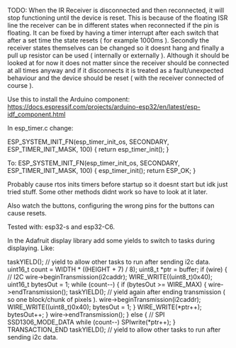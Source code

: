 TODO:
When the IR Receiver is disconnected and then reconnected, it will stop functioning until the device is reset. This is because of the floating ISR line the receiver can be in different states when reconnected if the pin is floating. It can be fixed by having a timer interrupt after each switch that after a set time the state resets ( for example 1000ms ). Secondly the receiver states themselves can be changed so it doesnt hang and finally a pull up resistor can be used ( internally or externally ). Although it should be looked at for now it does not matter since the receiver should be connected at all times anyway and if it disconnects it is treated as a fault/unexpected behaviour and the device should be reset ( with the receiver connected of course ).

Use this to install the Arduino component:
https://docs.espressif.com/projects/arduino-esp32/en/latest/esp-idf_component.html

In esp_timer.c change:

ESP_SYSTEM_INIT_FN(esp_timer_init_os, SECONDARY, ESP_TIMER_INIT_MASK, 100)
{
    return esp_timer_init();
}

To:
ESP_SYSTEM_INIT_FN(esp_timer_init_os, SECONDARY, ESP_TIMER_INIT_MASK, 100)
{
    esp_timer_init();
    return ESP_OK;
}

Probably cause rtos inits timers before startup so it doesnt start but idk just tried stuff. Some other methods didnt work so have to look at it later.

Also watch the buttons, configuring the wrong pins for the buttons can cause resets.

Tested with: esp32-s and esp32-C6.

In the Adafruit display library add some yields to switch to tasks during displaying. Like:

  taskYIELD(); // yield to allow other tasks to run after sending i2c data.
  uint16_t count = WIDTH * ((HEIGHT + 7) / 8);
  uint8_t *ptr = buffer;
  if (wire) { // I2C
    wire->beginTransmission(i2caddr);
    WIRE_WRITE((uint8_t)0x40);
    uint16_t bytesOut = 1;
    while (count--) {
      if (bytesOut >= WIRE_MAX) {
        wire->endTransmission();
        taskYIELD(); // yield again after ending transmission ( so one block/chunk of pixels ).
        wire->beginTransmission(i2caddr);
        WIRE_WRITE((uint8_t)0x40);
        bytesOut = 1;
      }
      WIRE_WRITE(*ptr++);
      bytesOut++;
    }
    wire->endTransmission();
  } else { // SPI
    SSD1306_MODE_DATA
    while (count--)
      SPIwrite(*ptr++);
  }
  TRANSACTION_END
  taskYIELD(); // yield to allow other tasks to run after sending i2c data.
